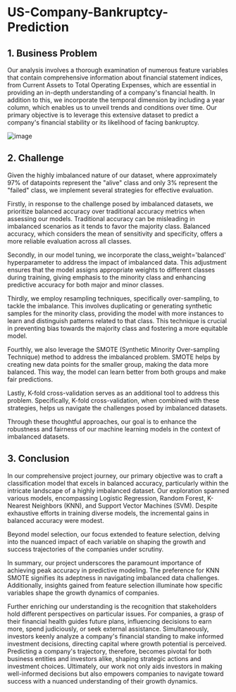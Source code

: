 # US-Company-Bankruptcy-Prediction

## 1. Business Problem
Our analysis involves a thorough examination of numerous feature variables that contain comprehensive information about financial statement indices, from Current Assets to Total Operating Expenses, which are essential in providing an in-depth understanding of a company's financial health. In addition to this, we incorporate the temporal dimension by including a year column, which enables us to unveil trends and conditions over time. Our primary objective is to leverage this extensive dataset to predict a company's financial stability or its likelihood of facing bankruptcy.

![image](https://github.com/user-attachments/assets/2e5bcb58-d617-460c-a01e-a4c5dd857897)

## 2. Challenge
Given the highly imbalanced nature of our dataset, where approximately 97% of datapoints represent the "alive" class and only 3% represent the "failed" class, we implement several strategies for effective evaluation.

Firstly, in response to the challenge posed by imbalanced datasets, we prioritize balanced accuracy over traditional accuracy metrics when assessing our models. Traditional accuracy can be misleading in imbalanced scenarios as it tends to favor the majority class. Balanced accuracy, which considers the mean of sensitivity and specificity, offers a more reliable evaluation across all classes.

Secondly, in our model tuning, we incorporate the class_weight='balanced'  hyperparameter to address the impact of imbalanced data. This adjustment ensures that the model assigns appropriate weights to different classes during training, giving emphasis to the minority class and enhancing predictive accuracy for both major and minor classes.

Thirdly, we employ resampling techniques, specifically over-sampling, to tackle the imbalance. This involves duplicating or generating synthetic samples for the minority class, providing the model with more instances to learn and distinguish patterns related to that class. This technique is crucial in preventing bias towards the majority class and fostering a more equitable model.

Fourthly, we also leverage the SMOTE (Synthetic Minority Over-sampling Technique) method to address the imbalanced problem. SMOTE helps by creating new data points for the smaller group, making the data more balanced. This way, the model can learn better from both groups and make fair predictions.

Lastly, K-fold cross-validation serves as an additional tool to address this problem. Specifically, K-fold cross-validation, when combined with these strategies, helps us navigate the challenges posed by imbalanced datasets.

Through these thoughtful approaches, our goal is to enhance the robustness and fairness of our machine learning models in the context of imbalanced datasets.

## 3. Conclusion
In our comprehensive project journey, our primary objective was to craft a classification model that excels in balanced accuracy, particularly within the intricate landscape of a highly imbalanced dataset. Our exploration spanned various models, encompassing Logistic Regression, Random Forest, K-Nearest Neighbors (KNN), and Support Vector Machines (SVM). Despite exhaustive efforts in training diverse models, the incremental gains in balanced accuracy were modest.

Beyond model selection, our focus extended to feature selection, delving into the nuanced impact of each variable on shaping the growth and success trajectories of the companies under scrutiny.

In summary, our project underscores the paramount importance of achieving peak accuracy in predictive modeling. The preference for KNN SMOTE signifies its adeptness in navigating imbalanced data challenges. Additionally, insights gained from feature selection illuminate how specific variables shape the growth dynamics of companies.

Further enriching our understanding is the recognition that stakeholders hold different perspectives on particular issues. For companies, a grasp of their financial health guides future plans, influencing decisions to earn more, spend judiciously, or seek external assistance. Simultaneously, investors keenly analyze a company's financial standing to make informed investment decisions, directing capital where growth potential is perceived. Predicting a company's trajectory, therefore, becomes pivotal for both business entities and investors alike, shaping strategic actions and investment choices. Ultimately, our work not only aids investors in making well-informed decisions but also empowers companies to navigate toward success with a nuanced understanding of their growth dynamics.
